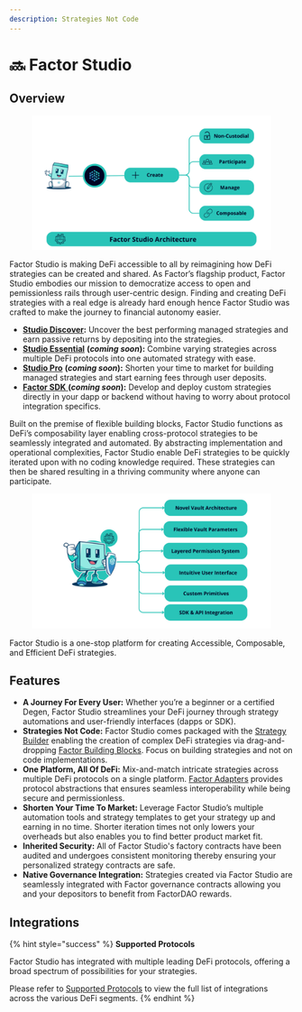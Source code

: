 ```yaml
---
description: Strategies Not Code
---
```


# 🔜 Factor Studio

## Overview

<figure><img src="../.gitbook/assets/FactorStudioArchitecture.png" alt=""><figcaption></figcaption></figure>

Factor Studio is making DeFi accessible to all by reimagining how DeFi strategies can be created and shared. As Factor’s flagship product, Factor Studio embodies our mission to democratize access to open and pemissionless rails through user-centric design. Finding and creating DeFi strategies with a real edge is already hard enough hence Factor Studio was crafted to make the journey to financial autonomy easier.

* [**Studio Discover**](studio-discover/)**:** Uncover the best performing managed strategies and earn passive returns by depositing into the strategies.
* [**Studio Essential**](studio-essential.md) **(**_**coming soon**_**):** Combine varying strategies across multiple DeFi protocols into one automated strategy with ease.
* [**Studio Pro**](studio-pro.md) **(**_**coming soon**_**):** Shorten your time to market for building managed strategies and start earning fees through user deposits.
* [**Factor SDK** ](../factor-sdk/factor-sdk.md)**(**_**coming soon**_**):** Develop and deploy custom strategies directly in your dapp or backend without having to worry about protocol integration specifics.

Built on the premise of flexible building blocks, Factor Studio functions as DeFi’s composability layer enabling cross-protocol strategies to be seamlessly integrated and automated. By abstracting implementation and operational complexities, Factor Studio enable DeFi strategies to be quickly iterated upon with no coding knowledge required. These strategies can then be shared resulting in a thriving community where anyone can participate.

<figure><img src="../.gitbook/assets/image (11).png" alt=""><figcaption></figcaption></figure>

Factor Studio is a one-stop platform for creating Accessible, Composable, and Efficient DeFi strategies.

## Features

* **A Journey For Every User:** Whether you’re a beginner or a certified Degen, Factor Studio streamlines your DeFi journey through strategy automations and user-friendly interfaces (dapps or SDK).
* **Strategies Not Code:** Factor Studio comes packaged with the [Strategy Builder](strategy-builder.md) enabling the creation of complex DeFi strategies via drag-and-dropping [Factor Building Blocks](../factor-building-blocks/factor-building-blocks.md). Focus on building strategies and not on code implementations.
* **One Platform, All Of DeFi:** Mix-and-match intricate strategies across multiple DeFi protocols on a single platform. [Factor Adapters](../factor-adapters/factor-adapters.md) provides protocol abstractions that ensures seamless interoperability while being secure and permissionless.
* **Shorten Your Time To Market:** Leverage Factor Studio’s multiple automation tools and strategy templates to get your strategy up and earning in no time. Shorter iteration times not only lowers your overheads but also enables you to find better product market fit.
* **Inherited Security:** All of Factor Studio's factory contracts have been audited and undergoes consistent monitoring thereby ensuring your personalized strategy contracts are safe.
* **Native Governance Integration:** Strategies created via Factor Studio are seamlessly integrated with Factor governance contracts allowing you and your depositors to benefit from FactorDAO rewards.

## Integrations

{% hint style="success" %}
**Supported Protocols**

Factor Studio has integrated with multiple leading DeFi protocols, offering a broad spectrum of possibilities for your strategies.

Please refer to [Supported Protocols](../getting-started/supported-protocols.md) to view the full list of integrations across the various DeFi segments.
{% endhint %}
